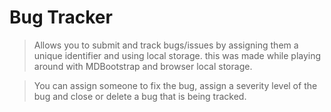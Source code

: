# Bug Tracker
>Allows you to submit and track bugs/issues by assigning them a unique identifier and using local storage. this was made while playing around with MDBootstrap and browser local storage.

>You can assign someone to fix the bug, assign a severity level of the bug and close or delete a bug that is being tracked. 


